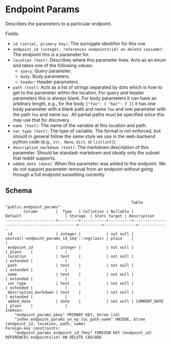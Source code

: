 # Endpoint Params

Describes the parameters to a particular endpoint.

Fields:
- `id (serial, primary key)`: The surrogate identifier for this row
- `endpoint_id (integer, references endpoints(id) on delete cascade)`:
  The endpoint this is a parameter for.
- `location (text)`: Describes where this parameter lives. Acts as an enum
  and takes one of the following values:
  - `query`: Query parameter.
  - `body`: Body parameters.
  - `header`: Header parameters.
- `path (text)`: Acts as a list of strings separated by dots which is how to get
  to the parameter within the location. For query and header parameters this is
  always blank. For body parameters it can have an arbitrary length, e.g., for
  the body `{"foo": { "bar": 7 }}` it has one body parameter with a blank path
  and name `foo` and one parameter with the path `foo` and name `bar`. All
  partial paths must be specified since this may use that for discovery.
- `name (text)`: The name of the variable at this location and path.
- `var_type (text)`: The type of variable. The format is not enforced, but
  should in general follow the same style we use in the web-backend python
  code (e.g., `str, None`, `dict`, or `list[int]`)
- `description_markdown (text)`: The markdown description of this parameter.
  Should be standadr markdown and ideally only the subset that reddit supports.
- `added_date (date)`: When this parameter was added to the endpoint. We do not
  support parameter removal from an endpoint without going through a full
  endpoint sunsetting currently.

## Schema

```
                                                       Table "public.endpoint_params"
        Column        |  Type   | Collation | Nullable |                   Default                   | Storage  | Stats target | Description
----------------------+---------+-----------+----------+---------------------------------------------+----------+--------------+-------------
 id                   | integer |           | not null | nextval('endpoint_params_id_seq'::regclass) | plain    |              |
 endpoint_id          | integer |           | not null |                                             | plain    |              |
 location             | text    |           | not null |                                             | extended |              |
 path                 | text    |           | not null |                                             | extended |              |
 name                 | text    |           | not null |                                             | extended |              |
 var_type             | text    |           | not null |                                             | extended |              |
 description_markdown | text    |           | not null |                                             | extended |              |
 added_date           | date    |           | not null | CURRENT_DATE                                | plain    |              |
Indexes:
    "endpoint_params_pkey" PRIMARY KEY, btree (id)
    "index_endpoint_params_on_ep_loc_path_name" UNIQUE, btree (endpoint_id, location, path, name)
Foreign-key constraints:
    "endpoint_params_endpoint_id_fkey" FOREIGN KEY (endpoint_id) REFERENCES endpoints(id) ON DELETE CASCADE
```
